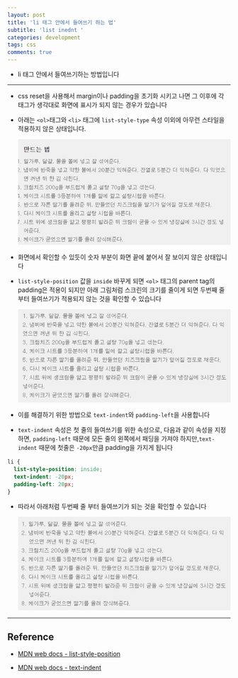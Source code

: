 ```yaml
---
layout: post
title: 'li 태그 안에서 들여쓰기 하는 법'
subtitle: 'list inednt '
categories: development
tags: css
comments: true
---
```


- li 태그 안에서 들여쓰기하는 방법입니다

---

- css reset을 사용해서 margin이나 padding을 초기화 시키고 나면 그 이후에 각 태그가 생각대로 화면에 표시가 되지 않는 경우가 있습니다

- 아래는 `<ol>`태그와 `<li>` 태그에 `list-style-type` 속성 이외에 아무런 스타일을 적용하지 않은 상태입니다.

  <img src = "https://github.com/ibtg/ibtg.github.io/blob/master/assets/img/post_img/2020-08-16-list-indent1.JPG?raw=true">

- 화면에서 확인할 수 있듯이 숫자 부분이 화면 끝에 붙어서 잘 보이지 않은 상태입니다

* `list-style-position` 값을 `inside` 바꾸게 되면 `<ol>` 태그의 parent tag의 padding은 적용이 되지만 아래 그림처럼 스크린의 크기를 줄이게 되면 두번째 줄 부터 들여쓰기가 적용되지 않는 것을 확인할 수 있습니다

  <img src = "https://github.com/ibtg/ibtg.github.io/blob/master/assets/img/post_img/2020-08-16-list-indent2.JPG?raw=true">

- 이를 해결하기 위한 방법으로 `text-indent`와 `padding-left`을 사용합니다

- `text-indent` 속성은 첫 줄의 들여쓰기를 위한 속성으로, 다음과 같이 속성을 지정하면, `padding-left` 때문에 모든 줄의 왼쪽에서 패딩을 가져야 하지만,`text-indent` 때문에 첫줄은 `-20px`만큼 padding을 가지게 됩니다

```css
li {
  list-style-position: inside;
  text-indent: -20px;
  padding-left: 20px;
}
```

- 따라서 아래처럼 두번째 줄 부터 들여쓰기가 되는 것을 확인할 수 있습니다

  <img src = "https://github.com/ibtg/ibtg.github.io/blob/master/assets/img/post_img/2020-08-16-list-indent3.JPG?raw=true">

---

## Reference

- [MDN web docs - list-style-position](https://developer.mozilla.org/en-US/docs/Web/CSS/list-style-position)

- [MDN web docs - text-indent](https://developer.mozilla.org/en-US/docs/Web/CSS/text-indent)
